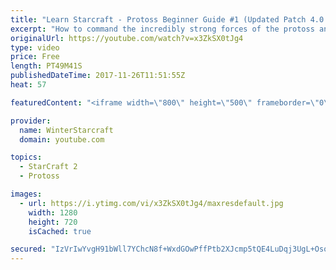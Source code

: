```yaml
---
title: "Learn Starcraft - Protoss Beginner Guide #1 (Updated Patch 4.0 FREE TO PLAY)"
excerpt: "How to command the incredibly strong forces of the protoss and cover weaknesses against the other inferior races. Updated for patch 4.0! This guide is not intended for COMPLETELY new players, but those who have played several games/campaign missions and grasp the very basics."
originalUrl: https://youtube.com/watch?v=x3ZkSX0tJg4
type: video
price: Free
length: PT49M41S
publishedDateTime: 2017-11-26T11:51:55Z
heat: 57

featuredContent: "<iframe width=\"800\" height=\"500\" frameborder=\"0\" src=\"https://www.youtube.com/embed/x3ZkSX0tJg4\" allow=\"accelerometer; autoplay; encrypted-media; gyroscope; picture-in-picture\" allowfullscreen></iframe>"

provider:
  name: WinterStarcraft
  domain: youtube.com

topics:
  - StarCraft 2
  - Protoss

images:
  - url: https://i.ytimg.com/vi/x3ZkSX0tJg4/maxresdefault.jpg
    width: 1280
    height: 720
    isCached: true

secured: "IzVrIwYvgH91bWll7YChcN8f+WxdGOwPffPtb2XJcmp5tQE4LuDqj3UgL+OsoSl64rdDAgBB3QEaFC223Zgzc0t+rSMUGW9VPDnig0L9hz1bpgblxTbh5SrimQbevjs3g9kO4Z85FEPMVIBqwGKQ/adGxtSi1khGU3V9+t6Rg5T9d4yfPBf07B98deGWdMuiBk5rNzrFBmXTk5A2fRgnGGXhN3dTikf8jJbJA4r/EFtMEuWOV6DZ4O8jTq6kbEmBW/rz/RY++B0zi+8AzWUNwI0RNoU8BgIB+CkPkFipe7QkocdwayqNmszHFbbsK9DbzxxZw7IeWywos2+8ZdLGhoGi2Ac8NzA53f/R9Foyu/0AnII5u5npfaRIxTghRliRnKHcfrC2VPzkb3CbT/TpOtqmeYtMzaTh/KqhQO9R/acggxizQmuDn5JF1OoZZ7sH;0KhW7dJjDMpkeIRH0wfvVQ=="
---
```


